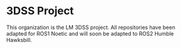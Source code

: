 # 3DSS Project

This organization is the LM 3DSS project. All repositories have been adapted for ROS1 Noetic and will soon be adapted to ROS2 Humble Hawksbill.
